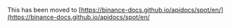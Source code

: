 This has been moved to [https://binance-docs.github.io/apidocs/spot/en/](https://binance-docs.github.io/apidocs/spot/en/
